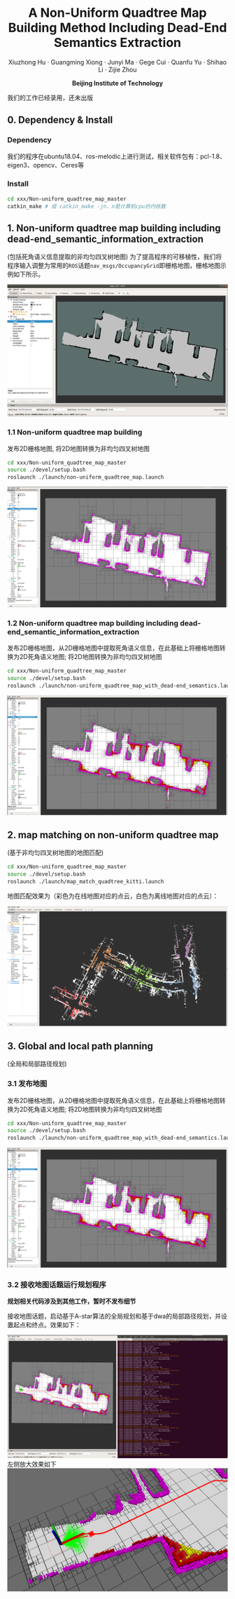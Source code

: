 <p align="center">
  <h1 align="center"> A Non-Uniform Quadtree Map Building Method Including Dead-End Semantics Extraction </h1>
  <p align="center">
    <a <strong>Xiuzhong Hu</strong></a>
    ·
    <a <strong>Guangming Xiong</strong></a>
    ·
    <a <strong>Junyi Ma</strong></a>    
    ·    
    <a <strong>Gege Cui</strong></a>
    ·
    <a <strong>Quanfu Yu</strong></a>
    ·
    <a <strong>Shihao Li</strong></a>        
    ·
    <a <strong>Zijie Zhou</strong></a>           
  </p>
  <p align="center"><strong>Beijing Institute of Technology</strong></a>
  </h3>
  <div align="center"></div>
</p>
我们的工作已经录用，还未出版

## 0. Dependency & Install
### Dependency
我们的程序在ubuntu18.04、ros-melodic上进行测试，相关软件包有：pcl-1.8、eigen3、opencv、Ceres等

### Install
```bash
cd xxx/Non-uniform_quadtree_map_master
catkin_make # 或 catkin_make -jn，n是计算机cpu的内核数
```
## 1. Non-uniform quadtree map building including dead-end_semantic_information_extraction
(包括死角语义信息提取的非均匀四叉树地图)
为了提高程序的可移植性，我们将程序输入调整为常用的`ROS`话题`nav_msgs/OccupancyGrid`即栅格地图，栅格地图示例如下所示。
<div align=center><img src="./Demo/grid_map_example.png" /></div>

### 1.1 Non-uniform quadtree map building
发布2D栅格地图, 将2D地图转换为非均匀四叉树地图
```bash
cd xxx/Non-uniform_quadtree_map_master
source ./devel/setup.bash
roslaunch ./launch/non-uniform_quadtree_map.launch
```
<div align=center><img src="./Demo/map_building_1.png" /></div>

### 1.2 Non-uniform quadtree map building including dead-end_semantic_information_extraction
发布2D栅格地图，从2D栅格地图中提取死角语义信息，在此基础上将栅格地图转换为2D死角语义地图; 将2D地图转换为非均匀四叉树地图
```bash
cd xxx/Non-uniform_quadtree_map_master
source ./devel/setup.bash
roslaunch ./launch/non-uniform_quadtree_map_with_dead-end_semantics.launch
```
<div align=center><img src="./Demo/map_building_2.png" /></div>

## 2. map matching on non-uniform quadtree map
(基于非均匀四叉树地图的地图匹配)
```bash
cd xxx/Non-uniform_quadtree_map_master
source ./devel/setup.bash
roslaunch ./launch/map_match_quadtree_kitti.launch
```
地图匹配效果为（彩色为在线地图对应的点云，白色为离线地图对应的点云）：
<div align=center><img src="./Demo/map_matching_1.png"  style="zoom:50%" /></div>

## 3. Global and local path planning
(全局和局部路径规划)
### 3.1 发布地图
发布2D栅格地图，从2D栅格地图中提取死角语义信息，在此基础上将栅格地图转换为2D死角语义地图; 将2D地图转换为非均匀四叉树地图
```bash
cd xxx/Non-uniform_quadtree_map_master
source ./devel/setup.bash
roslaunch ./launch/non-uniform_quadtree_map_with_dead-end_semantics.launch
```
<div align=center><img src="./Demo/map_building_2.png" /></div>

### 3.2 接收地图话题运行规划程序
**规划相关代码涉及到其他工作，暂时不发布细节**

接收地图话题，启动基于A-star算法的全局规划和基于dwa的局部路径规划，并设置起点和终点。效果如下：
<div align=center><img src="./Demo/path_planning_1.png" /></div>
左侧放大效果如下
<div align=center><img src="./Demo/path_planning_2.png" /></div>



